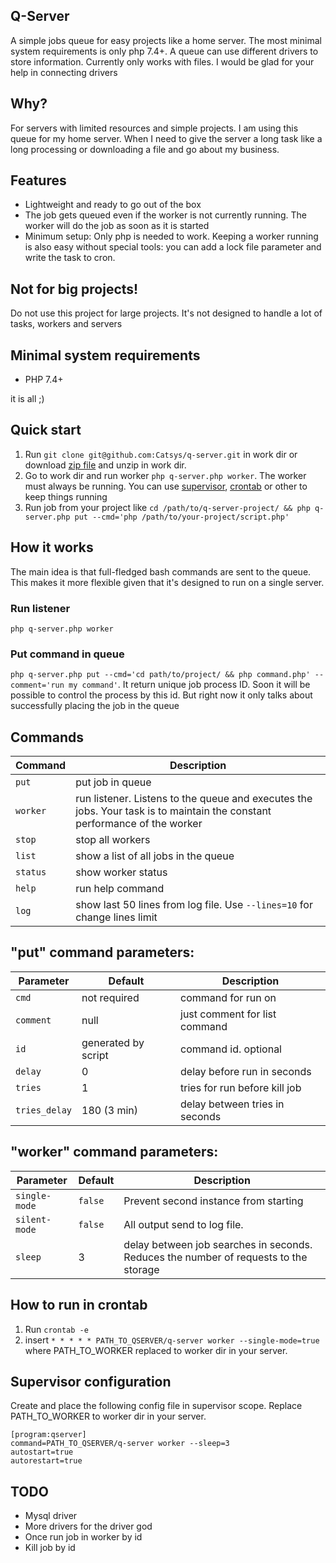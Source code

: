 ## Q-Server  
A simple jobs queue for easy projects like a home server. The most minimal system requirements is only php 7.4+. A queue can use different drivers to store information. Currently only works with files. I would be glad for your help in connecting drivers

## Why?
For servers with limited resources and simple projects. I am using this queue for my home server. When I need to give the server a long task like a long processing or downloading a file and go about my business.

## Features
* Lightweight and ready to go out of the box
* The job gets queued even if the worker is not currently running. The worker will do the job as soon as it is started
* Minimum setup: Only php is needed to work. Keeping a worker running is also easy without special tools: you can add a lock file parameter and write the task to cron.

## Not for big projects!
Do not use this project for large projects. It's not designed to handle a lot of tasks, workers and servers

## Minimal system requirements  
* PHP 7.4+  

it is all ;)

## Quick start
1. Run `git clone git@github.com:Catsys/q-server.git` in work dir or download [zip file](https://github.com/Catsys/q-server/archive/refs/heads/master.zip) and unzip in work dir.
2. Go to work dir and run worker `php q-server.php worker`. The worker must always be running. You can use [supervisor](http://supervisord.org/), [crontab](https://en.wikipedia.org/wiki/Cron) or other to keep things running
3. Run job from your project like `cd /path/to/q-server-project/ && php q-server.php put --cmd='php /path/to/your-project/script.php'`

## How it works
The main idea is that full-fledged bash commands are sent to the queue. This makes it more flexible given that it's designed to run on a single server.

### Run listener
`php q-server.php worker`

### Put command in queue
`php q-server.php put --cmd='cd path/to/project/ && php command.php' --comment='run my command'`. It return unique job process ID. Soon it will be possible to control the process by this id. But right now it only talks about successfully placing the job in the queue


## Commands
| Command  | Description                                                                                                               |
|----------|---------------------------------------------------------------------------------------------------------------------------|
| `put`    | put job in queue                                                                                                          |  
| `worker` | run listener. Listens to the queue and executes the jobs. Your task is to maintain the constant performance of the worker |  
| `stop`   | stop all workers                                                                                                          |  
| `list`   | show a list of all jobs in the queue                                                                                      |  
| `status` | show worker status                                                                                                        |  
| `help`   | run help command                                                                                                          |  
| `log`    | show last 50 lines from log file. Use `--lines=10` for change lines limit                                                 |  

## "put" command parameters:
| Parameter     | Default             | Description                    |
|---------------|---------------------|--------------------------------|
| `cmd`         | not required        | command for run on             |
| `comment`     | null                | just comment for list command  |
| `id`          | generated by script | command id. optional           |
| `delay`       | 0                   | delay before run in seconds    |
| `tries`       | 1                   | tries for run before kill job  |
| `tries_delay` | 180 (3 min)         | delay between tries in seconds |
 
## "worker" command parameters:
| Parameter     | Default | Description                                                                          |
|---------------|---------|--------------------------------------------------------------------------------------|
| `single-mode` | `false` | Prevent second instance from starting                                                |
| `silent-mode` | `false` | All output send to log file.                                                         |
| `sleep`       | 3       | delay between job searches in seconds. Reduces the number of requests to the storage |

    
## How to run in crontab
1. Run `crontab -e`
2. insert `* * * * * PATH_TO_QSERVER/q-server worker --single-mode=true` where PATH_TO_WORKER replaced to worker dir in your server.

## Supervisor configuration
Create and place the following config file in supervisor scope. Replace PATH_TO_WORKER to worker dir in your server.
```
[program:qserver]   
command=PATH_TO_QSERVER/q-server worker --sleep=3  
autostart=true
autorestart=true
```

## TODO
* Mysql driver
* More drivers for the driver god
* Once run job in worker by id
* Kill job by id
